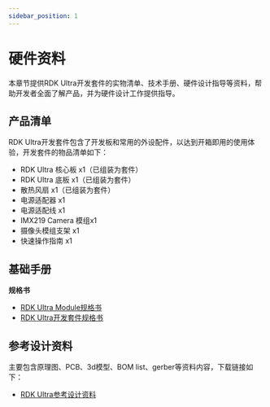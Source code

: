 ```yaml
---
sidebar_position: 1
---
```


# 硬件资料

本章节提供RDK Ultra开发套件的实物清单、技术手册、硬件设计指导等资料，帮助开发者全面了解产品，并为硬件设计工作提供指导。

## 产品清单

RDK Ultra开发套件包含了开发板和常用的外设配件，以达到开箱即用的使用体验，开发套件的物品清单如下：
- RDK Ultra 核心板 x1（已组装为套件）
- RDK Ultra 底板 x1（已组装为套件）
- 散热风扇 x1（已组装为套件）
- 电源适配器 x1
- 电源适配线 x1
- IMX219 Camera 模组x1
- 摄像头模组支架 x1
- 快速操作指南 x1

## 基础手册

**规格书**

- [RDK Ultra Module规格书](http://archive.sunrisepi.tech/downloads/hardware/rdk_ultra/RDK_Ultra_Module_Product_Brief.pdf)
- [RDK Ultra开发套件规格书](http://archive.sunrisepi.tech/downloads/hardware/rdk_ultra/RDK_Ultra_Product_Brief.pdf)

## 参考设计资料

主要包含原理图、PCB、3d模型、BOM list、gerber等资料内容，下载链接如下：

- [RDK Ultra参考设计资料](http://archive.sunrisepi.tech/downloads/hardware/rdk_ultra/reference_design)